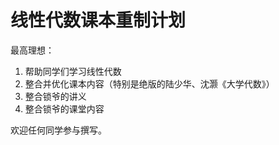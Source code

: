# 线性代数课本重制计划

最高理想：

1. 帮助同学们学习线性代数
2. 整合并优化课本内容（特别是绝版的陆少华、沈灏《大学代数》）
3. 整合锁爷的讲义
4. 整合锁爷的课堂内容

欢迎任何同学参与撰写。
